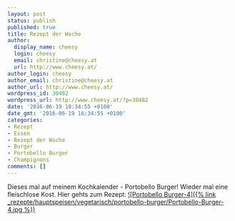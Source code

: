 ```yaml
---
layout: post
status: publish
published: true
title: Rezept der Woche
author:
  display_name: cheesy
  login: cheesy
  email: christine@cheesy.at
  url: http://www.cheesy.at/
author_login: cheesy
author_email: christine@cheesy.at
author_url: http://www.cheesy.at/
wordpress_id: 30482
wordpress_url: http://www.cheesy.at/?p=30482
date: '2016-06-19 18:34:55 +0100'
date_gmt: '2016-06-19 16:34:55 +0100'
categories:
- Rezept
- Essen
- Rezept der Woche
- Burger
- Portobello Burger
- Champignons
comments: []
---
```

Dieses mal auf meinem Kochkalender - Portobello Burger! Wieder mal eine fleischlose Kost.
Hier gehts zum Rezept:
[![Portobello Burger-4]({% link _rezepte/hauptspeisen/vegetarisch/portobello-burger/Portobello-Burger-4.jpg %})](http://www.cheesy.at/rezepte/hauptspeisen/gemuse/portobello-burger/)
